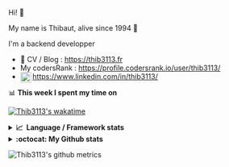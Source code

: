 Hi! 👋

My name is Thibaut, alive since 1994 🍷

I'm a backend developper

-   📝 CV / Blog : https://thib3113.fr
-   My codersRank : https://profile.codersrank.io/user/thib3113/
-   <a href="https://www.linkedin.com/in/thib3113/"><img align="left" alt="Thib3113's Linkedin" width="21px" src="https://raw.githubusercontent.com/peterthehan/peterthehan/master/assets/linkedin.svg" /></a> https://www.linkedin.com/in/thib3113/

📊 **This week I spent my time on**

[![Thib3113's wakatime](https://github-readme-stats.vercel.app/api/wakatime?username=thib3113&layout=default&theme=dracula&langs_count=6&hide_title=true&hide_border=true)](https://wakatime.com/@thib3113)

<details>
  <summary><b>📈&nbsp;&nbsp;Language&nbsp;/&nbsp;Framework stats</b></summary>
  <br/>  
  <a href='https://profile.codersrank.io/user/thib3113/'>
  <img src='http://cr-skills-chart-widget.azurewebsites.net/api/api?username=thib3113&padding=30&skills=php,batchfile,javascript,less,mysql,reactjs,scss,shell,typescript,vue'>
  </a>
</details>

<details>
  <summary><b>:octocat: My Github stats</b></summary>
  <br/>  
  
  <img src="https://github-readme-stats.vercel.app/api?username=thib3113&theme=dracula&show_icons=true&" alt="Thib3113's GitHub stats" />

<!--START_SECTION:activity-->

1. 🎉 Merged PR [#38](https://github.com/thib3113/unifi-blockips-srv/pull/38) in [thib3113/unifi-blockips-srv](https://github.com/thib3113/unifi-blockips-srv)
2. 🎉 Merged PR [#211](https://github.com/thib3113/unifi-client/pull/211) in [thib3113/unifi-client](https://github.com/thib3113/unifi-client)
3. 🎉 Merged PR [#37](https://github.com/thib3113/unifi-blockips-srv/pull/37) in [thib3113/unifi-blockips-srv](https://github.com/thib3113/unifi-blockips-srv)
4. 🎉 Merged PR [#209](https://github.com/thib3113/unifi-client/pull/209) in [thib3113/unifi-client](https://github.com/thib3113/unifi-client)
5. 🎉 Merged PR [#208](https://github.com/thib3113/unifi-client/pull/208) in [thib3113/unifi-client](https://github.com/thib3113/unifi-client)
 <!--END_SECTION:activity-->

</details>

![Thib3113's github metrics](https://gist.githubusercontent.com/thib3113/83a96e16f8bca103f1b0e376186c66ec/raw/github-metrics.svg)
